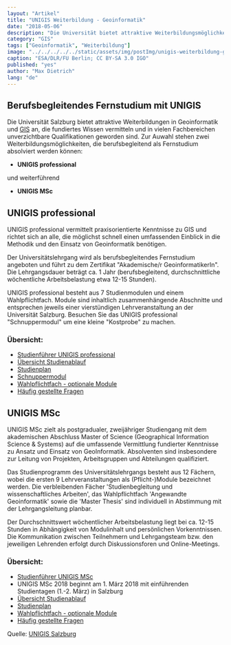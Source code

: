 ```yaml
---
layout: "Artikel"
title: "UNIGIS Weiterbildung - Geoinformatik"
date: "2018-05-06"
description: "Die Universität bietet attraktive Weiterbildungsmöglichkeiten für Geoinformatik"
category: "GIS"
tags: ["Geoinformatik", "Weiterbildung"]
image: "../../../../../static/assets/img/postImg/unigis-weiterbildung-geoinformatik.jpg"
caption: "ESA/DLR/FU Berlin; CC BY-SA 3.0 IGO"
published: "yes"
author: "Max Dietrich"
lang: "de"
---
```


## Berufsbegleitendes Fernstudium mit UNIGIS

Die Universität Salzburg bietet attraktive Weiterbildungen in Geoinformatik und [GIS](/gis/was-ist-gis "Was ist GIS?") an, die fundiertes Wissen vermitteln und in vielen Fachbereichen unverzichtbare Qualifikationen geworden sind. Zur Auwahl stehen zwei Weiterbildungsmöglichkeiten, die berufsbegleitend als Fernstudium absolviert werden können:

*   **UNIGIS professional**

und weiterführend

*   **UNIGIS MSc**

## UNIGIS professional

UNIGIS professional vermittelt praxisorientierte Kenntnisse zu GIS und richtet sich an alle, die möglichst schnell einen umfassenden Einblick in die Methodik und den Einsatz von Geoinformatik benötigen.

Der Universitätslehrgang wird als berufsbegleitendes Fernstudium angeboten und führt zu dem Zertifikat "Akademische/r GeoinformatikerIn". Die Lehrgangsdauer beträgt ca. 1 Jahr (berufsbegleitend, durchschnittliche wöchentliche Arbeitsbelastung etwa 12-15 Stunden).

UNIGIS professional besteht aus 7 Studienmodulen und einem Wahlpflichtfach. Module sind inhaltlich zusammenhängende Abschnitte und entsprechen jeweils einer vierstündigen Lehrveranstaltung an der Universität Salzburg. Besuchen Sie das UNIGIS professional "Schnuppermodul" um eine kleine "Kostprobe" zu machen.

### Übersicht:

*   [Studienführer UNIGIS professional](https://www.unigis.at/files/UNIGIS%20Studienfuehrer%20prof.pdf "Studienführer UNIGIS professional")
*   [Übersicht Studienablauf](https://www.unigis.at/files/Uebersicht_Studienablauf_UNIGIS_professional.pdf "Übersicht Studienablauf professional")
*   [Studienplan](https://www.unigis.at/files/curriculum_unigis-prof.pdf "Studienplan professional")
*   [Schnuppermodul](https://www.unigis.at/schnuppermodul/index.html "Schnuppermodul")
*   [Wahlpflichtfach - optionale Module](https://www.unigis.at/index.php/club-unigis/weiterbildung#optionale_module "Wahlpflichtfach - optionale Module - professional")
*   [Häufig gestellte Fragen](https://www.unigis.at/index.php/fernstudien/faq "Häufig gestellte Fragen")

## UNIGIS MSc

UNIGIS MSc zielt als postgradualer, zweijähriger Studiengang mit dem akademischen Abschluss Master of Science (Geographical Information Science & Systems) auf die umfassende Vermittlung fundierter Kenntnisse zu Ansatz und Einsatz von GeoInformatik. Absolventen sind insbesondere zur Leitung von Projekten, Arbeitsgruppen und Abteilungen qualifiziert.

Das Studienprogramm des Universitätslehrgangs besteht aus 12 Fächern, wobei die ersten 9 Lehrveranstaltungen als (Pflicht-)Module bezeichnet werden. Die verbleibenden Fächer 'Studienbegleitung und wissenschaftliches Arbeiten', das Wahlpflichtfach 'Angewandte Geoinformatik' sowie die 'Master Thesis' sind individuell in Abstimmung mit der Lehrgangsleitung planbar.

Der Durchschnittswert wöchentlicher Arbeitsbelastung liegt bei ca. 12-15 Stunden in Abhängigkeit von Modulinhalt und persönlichen Vorkenntnissen. Die Kommunikation zwischen Teilnehmern und Lehrgangsteam bzw. den jeweiligen Lehrenden erfolgt durch Diskussionsforen und Online-Meetings.

### Übersicht:

*   [Studienführer UNIGIS MSc](https://www.unigis.at/files/UNIGIS%20Studienfuehrer%20MSc.pdf "Studienführer UNIGIS MSc")
*   UNIGIS MSc 2018 beginnt am 1\. März 2018 mit einführenden Studientagen (1.-2\. März) in Salzburg
*   [Übersicht Studienablauf](https://www.unigis.at/files/Uebersicht_Studienablauf_UNIGIS_MSc.pdf "Übersicht Studienablauf MSc")
*   [Studienplan](https://www.unigis.at/files/curriculum_unigis-msc.pdf "Studienplan MSc")
*   [Wahlpflichtfach - optionale Module](https://www.unigis.at/index.php/club-unigis/weiterbildung#optionale_module "Wahlpflichtfach - optionale Module - MSc")
*   [Häufig gestellte Fragen](https://www.unigis.at/index.php/fernstudien/faq "Häufig gestellte Fragen")

Quelle: [UNIGIS Salzburg](https://www.unigis.at/index.php/fernstudien "UNIGIS Salzburg")
